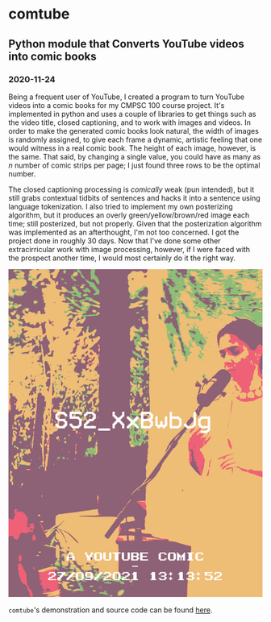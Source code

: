 # comtube
## Python module that Converts YouTube videos into comic books
### 2020-11-24

Being a frequent user of YouTube, I created a program to turn YouTube videos into a comic books for my CMPSC 100 course project. It's implemented in python and uses a couple of libraries to get things such as the video title, closed captioning, and to work with images and videos. In order to make the generated comic books look natural, the width of images is randomly assigned, to give each frame a dynamic, artistic feeling that one would witness in a real comic book. The height of each image, however, is the same. That said, by changing a single value, you could have as many as $n$ number of comic strips per page; I just found three rows to be the optimal number.

The closed captioning processing is *comically* weak (pun intended), but it still grabs contextual tidbits of sentences and hacks it into a sentence using language tokenization. I also tried to implement my own posterizing algorithm, but it produces an overly green/yellow/brown/red image each time; still posterized, but not properly. Given that the posterization algorithm was implemented as an afterthought, I'm not too concerned. I got the project done in roughly 30 days. Now that I've done some other extracirricular work with image processing, however, if I were faced with the prospect another time, I would most certainly do it the right way.

![Titlepage automatically generated from running the program. The YouTube video ID is used as the title.](https://raw.githubusercontent.com/simojo/comtube/master/demos/comic1/0.png)

`comtube`'s demonstration and source code can be found [here](https://github.com/simojo/comtube).
